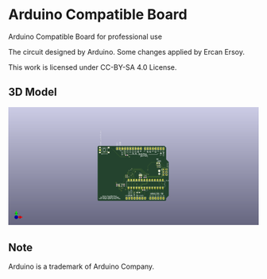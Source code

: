 # Arduino Compatible Board

Arduino Compatible Board for professional use

The circuit designed by Arduino.
Some changes applied by Ercan Ersoy.

This work is licensed under CC-BY-SA 4.0 License.

## 3D Model

![3D Model](pcb.png)

## Note

Arduino is a trademark of Arduino Company.

